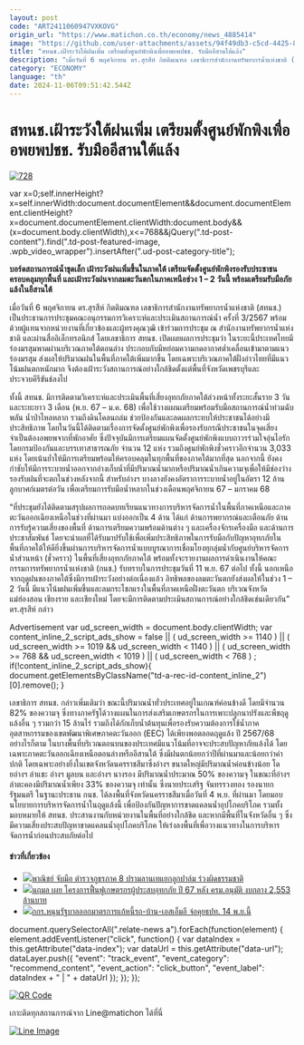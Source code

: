 ```yaml
---
layout: post
code: "ART2411060947VXKOVG"
origin_url: "https://www.matichon.co.th/economy/news_4885414"
image: "https://github.com/user-attachments/assets/94f49db3-c5cd-4425-8161-cd7874328244"
title: "สทนช.เฝ้าระวังใต้ฝนเพิ่ม เตรียมตั้งศูนย์พักพิงเพื่ออพยพปชช. รับมืออีสานใต้แล้ง"
description: "เมื่อวันที่ 6 พฤศจิกายน ดร.สุรสีห์ กิตติมณฑล เลขาธิการสำนักงานทรัพยากรน้ำแห่งชาติ (สทนช.) เป็นประธานการประชุมคณะอนุกรรมการวิเคราะห์และประเมินสถานการณ์น้ำ"
category: "ECONOMY"
language: "th"
date: 2024-11-06T09:51:42.544Z
---
```


# สทนช.เฝ้าระวังใต้ฝนเพิ่ม เตรียมตั้งศูนย์พักพิงเพื่ออพยพปชช. รับมืออีสานใต้แล้ง

[![](https://www.matichon.co.th/wp-content/uploads/2024/11/728-63.jpg "728")](https://www.matichon.co.th/wp-content/uploads/2024/11/728-63.jpg)

var x=0;self.innerHeight?x=self.innerWidth:document.documentElement&&document.documentElement.clientHeight?x=document.documentElement.clientWidth:document.body&&(x=document.body.clientWidth),x<=768&&jQuery(".td-post-content").find(".td-post-featured-image, .wpb\_video\_wrapper").insertAfter(".ud-post-category-title");

**บอร์ดสถานการณ์น้ำชุดเล็ก เฝ้าระวังฝนเพิ่มขึ้นในภาคใต้ เตรียมจัดตั้งศูนย์พักพิงรองรับประชาชนครอบคลุมทุกพื้นที่ และเฝ้าระวังฝนจากลมตะวันตกในภาคเหนือช่วง 1 – 2 วันนี้ พร้อมเตรียมรับมือภัยแล้งในอีสานใต้**

เมื่อวันที่ 6 พฤศจิกายน ดร.สุรสีห์ กิตติมณฑล เลขาธิการสำนักงานทรัพยากรน้ำแห่งชาติ (สทนช.) เป็นประธานการประชุมคณะอนุกรรมการวิเคราะห์และประเมินสถานการณ์น้ำ ครั้งที่ 3/2567 พร้อมด้วยผู้แทนจากหน่วยงานที่เกี่ยวข้องและผู้ทรงคุณวุฒิ เข้าร่วมการประชุม ณ สำนักงานทรัพยากรน้ำแห่งชาติ และผ่านสื่ออิเล็กทรอนิกส์ โดยเลขาธิการ สทนช. เปิดเผยผลการประชุมว่า ในระยะนี้ประเทศไทยมีร่องมรสุมพาดผ่านบริเวณภาคใต้ตอนล่าง ประกอบกับมีหย่อมความกดอากาศต่ำเคลื่อนเข้ามาตามแนวร่องมรสุม ส่งผลให้ปริมาณฝนในพื้นที่ภาคใต้เพิ่มมากขึ้น โดยเฉพาะบริเวณภาคใต้ฝั่งอ่าวไทยที่มีแนวโน้มฝนตกหนักมาก จึงต้องเฝ้าระวังสถานการณ์อย่างใกล้ชิดตั้งแต่พื้นที่จังหวัดเพชรบุรีและประจวบคีรีขันธ์ลงไป

ทั้งนี้ สทนช. มีการติดตามวิเคราะห์และประเมินพื้นที่เสี่ยงอุทกภัยภาคใต้ล่วงหน้าทั้งระยะสั้นราย 3 วัน และระยะยาว 3 เดือน (พ.ย. 67 – ม.ค. 68) เพื่อใช้วางแผนเตรียมพร้อมรับมือสถานการณ์น้ำท่วมฉับพลัน น้ำป่าไหลหลาก รวมถึงดินโคลนถล่ม ช่วยป้องกันและลดผลกระทบให้ประชาชนได้อย่างมีประสิทธิภาพ โดยในวันนี้ได้ติดตามเรื่องการจัดตั้งศูนย์พักพิงเพื่อรองรับกรณีประชาชนในจุดเสี่ยงจำเป็นต้องอพยพจากที่พักอาศัย ซึ่งปัจจุบันมีการเตรียมแผนจัดตั้งศูนย์พักพิงแบบถาวรร่วมใจอุ่นไอรัก โดยกรมป้องกันและบรรเทาสาธารณภัย จำนวน 12 แห่ง รวมถึงศูนย์พักพิงชั่วคราวอีกจำนวน 3,033 แห่ง โดยเน้นย้ำให้มีการเตรียมพร้อมให้ครอบคลุมในทุกพื้นที่ของภาคใต้มากที่สุด นอกจากนี้ ยังคงกำชับให้มีการระบายน้ำออกจากอ่างเก็บน้ำที่มีปริมาณน้ำมากหรือปริมาณน้ำเกินความจุเพื่อให้มีช่องว่างรองรับฝนที่จะตกในช่วงหลังจากนี้ สำหรับอ่างฯ บางลางยังคงอัตราการระบายน้ำอยู่ในอัตรา 12 ล้านลูกบาศก์เมตรต่อวัน เพื่อเตรียมการรับมือน้ำหลากในช่วงเดือนพฤศจิกายน 67 – มกราคม 68

“ที่ประชุมยังได้ติดตามสรุปผลการถอดบทเรียนแนวทางการบริหารจัดการน้ำในพื้นที่ภาคเหนือและภาคตะวันออกเฉียงเหนือในช่วงที่ผ่านมา แบ่งออกเป็น 4 ด้าน ได้แก่ ด้านการพยากรณ์และเตือนภัย ด้านการรับรู้ความเสี่ยงของพื้นที่ ด้านการเตรียมความพร้อมด้านต่าง ๆ และเครื่องจักรเครื่องมือ และด้านการประชาสัมพันธ์ โดยจะนำผลที่ได้รับมาปรับใช้เพื่อเพิ่มประสิทธิภาพในการรับมือกับปัญหาอุทกภัยในพื้นที่ภาคใต้ให้ดียิ่งขึ้นผ่านการบริหารจัดการน้ำแบบบูรณาการเชื่อมโยงทุกลุ่มน้ำกับศูนย์บริหารจัดการน้ำส่วนหน้า (ชั่วคราว) ในพื้นที่เสี่ยงอุทกภัยภาคใต้ พร้อมทั้งจะรายงานผลการดำเนินงานให้คณะกรรมการทรัพยากรน้ำแห่งชาติ (กนช.) รับทราบในการประชุมวันที่ 11 พ.ย. 67 ต่อไป ทั้งนี้ นอกเหนือจากฤดูฝนของภาคใต้ซึ่งมีการเฝ้าระวังอย่างต่อเนื่องแล้ว อิทธิพลของลมตะวันตกยังส่งผลให้ในช่วง 1 – 2 วันนี้ มีแนวโน้มฝนเพิ่มขึ้นและลมกระโชกแรงในพื้นที่ภาคเหนือฝั่งตะวันตก บริเวณจังหวัดแม่ฮ่องสอน เชียงราย และเชียงใหม่ โดยจะมีการติดตามประเมินสถานการณ์อย่างใกล้ชิดเช่นเดียวกัน” ดร.สุรสีห์ กล่าว

Advertisement var ud\_screen\_width = document.body.clientWidth; var content\_inline\_2\_script\_ads\_show = false || ( ud\_screen\_width >= 1140 ) || ( ud\_screen\_width >= 1019 && ud\_screen\_width < 1140 ) || ( ud\_screen\_width >= 768 && ud\_screen\_width < 1019 ) || ( ud\_screen\_width < 768 ) ; if(!content\_inline\_2\_script\_ads\_show){ document.getElementsByClassName("td-a-rec-id-content\_inline\_2")\[0\].remove(); }

เลขาธิการ สทนช. กล่าวเพิ่มเติมว่า ขณะนี้ปริมาณน้ำทั่วประเทศอยู่ในเกณฑ์ค่อนข้างดี โดยมีจำนวน 82% ของความจุ ซึ่งทางภาครัฐได้วางแผนในการส่งเสริมเกษตรกรในการเพาะปลูกนาปรังและพืชฤดูแล้งอื่น ๆ รวมกว่า 15 ล้านไร่ รวมถึงได้กักเก็บน้ำต้นทุนเพื่อรองรับความต้องการใช้น้ำภาคอุตสาหกรรมของเขตพัฒนาพิเศษภาคตะวันออก (EEC) ได้เพียงพอตลอดฤดูแล้ง ปี 2567/68 อย่างไรก็ตาม ในบางพื้นที่บริเวณตอนบนของประเทศมีแนวโน้มที่อาจจะประสบปัญหาภัยแล้งได้ โดยเฉพาะภาคตะวันออกเฉียงเหนือตอนล่างหรืออีสานใต้ ซึ่งมีฝนตกน้อยกว่าปีที่ผ่านมาและน้อยกว่าค่าปกติ โดยเฉพาะอย่างยิ่งในเขตจังหวัดนครราชสีมาซึ่งอ่างฯ ขนาดใหญ่มีปริมาณน้ำค่อนข้างน้อย โดยอ่างฯ ลำแชะ อ่างฯ มูลบน และอ่างฯ นางรอง มีปริมาณน้ำประมาณ 50% ของความจุ ในขณะที่อ่างฯ ลำตะคองมีปริมาณน้ำเพียง 33% ของความจุ เท่านั้น ซึ่งนายประเสริฐ จันทรรวงทอง รองนายกรัฐมนตรี ในฐานะประธาน กนช. ได้ลงพื้นที่จังหวัดนครราชสีมาเมื่อวันที่ 4 พ.ย. ที่ผ่านมา โดยมอบนโยบายการบริหารจัดการน้ำในฤดูแล้งนี้ เพื่อป้องกันปัญหาการขาดแคลนน้ำอุปโภคบริโภค รวมทั้งมอบหมายให้ สทนช. ประสานงานกับหน่วยงานในพื้นที่อย่างใกล้ชิด และหากมีพื้นที่ในจังหวัดอื่น ๆ ซึ่งมีความเสี่ยงประสบปัญหาขาดแคลนน้ำอุปโภคบริโภค ให้เร่งลงพื้นที่เพื่อวางแนวทางในการบริหารจัดการน้ำก่อนประสบภัยต่อไป

#### ข่าวที่เกี่ยวข้อง

*   [![](https://www.matichon.co.th/wp-content/uploads/2024/11/ปกข่าว-7281-55.jpg)พาณิชย์ จับมือ ตำรวจภูธรภาค 8 ปรามลานเทแยกลูกปาล์ม ร่วงผิดธรรมชาติ](https://www.matichon.co.th/economy/news_4885351)
*   [![](https://www.matichon.co.th/wp-content/uploads/2024/11/S__9429339.jpg)นฤมล เผย โครงการฟื้นฟูเกษตรกรผู้ประสบอุทกภัย ปี 67 หลัง ครม.อนุมัติ งบกลาง 2,553 ล้านบาท](https://www.matichon.co.th/economy/news_4885341)
*   [![](https://www.matichon.co.th/wp-content/uploads/2024/11/aaa166.jpg)กกร.หนุนรัฐบาลออกมาตรการแก้หนี้รถ-บ้าน-เอสเอ็มอี จ่อคุยธปท. 14 พ.ย.นี้](https://www.matichon.co.th/economy/news_4885283)

document.querySelectorAll(".relate-news a").forEach(function(element) { element.addEventListener("click", function() { var dataIndex = this.getAttribute("data-index"); var dataUrl = this.getAttribute("data-url"); dataLayer.push({ "event": "track\_event", "event\_category": "recommend\_content", "event\_action": "click\_button", "event\_label": dataIndex + " | " + dataUrl }); }); });

[![QR Code](https://www.matichon.co.th/wp-content/uploads/2023/07/wob1371z.jpg)](https://lin.ee/ht0nDxX)

เกาะติดทุกสถานการณ์จาก Line@matichon ได้ที่นี่

[![Line Image](https://www.matichon.co.th/wp-content/uploads/2023/07/th.png)](https://lin.ee/ht0nDxX)
